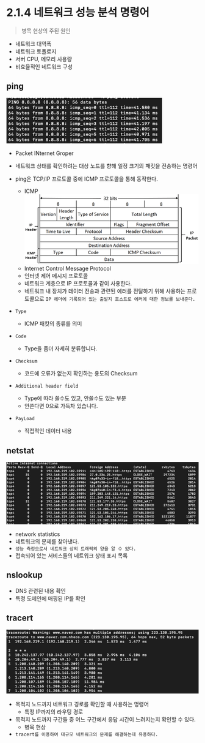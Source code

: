 
# 2.1.4 네트워크 성능 분석 명령어

>병목 현상의 주된 원인
- 네트워크 대역폭
- 네트워크 토폴로지
- 서버 CPU, 메모리 사용량
- 비효율적인 네트워크 구성

## ping

![img_3.png](image/2.1.4.ping.png)

- Packet INternet Groper
- 네트워크 상태를 확인하려는 대상 노드를 향해 일정 크기의 패킷을 전송하는 명령어
- ping은 TCP/IP 프로토콜 중에 ICMP 프로토콜을 통해 동작한다.
	- ICMP
  	![img.png](image/2.1.4.IpPacket.png)
    - Internet Control Message Protocol
    - 인터넷 제어 메시지 프로토콜
    - 네트워크 계층으로 IP 프로토콜과 같이 사용한다.
    -  네트워크 내 장치가 데이터 전송과 관련된 에러를 전달하기 위해 사용하는 프로토콜으로
      `IP 헤더에 기록되어 있는 출발지 호스트로 에러에 대한 정보를 보내준다.`

- `Type`
  - ICMP 패킷의 종류를 의미 
- `Code`
  - Type을 좀더 자세히 분류합니다.
- `Checksum`
  - 코드에 오류가 없는지 확인하는 용도의 Checksum
- `Additional header field`
  - Type에 따라 쓸수도 있고, 안쓸수도 있는 부분 
  - 안쓴다면 0으로 가득차 있습니다.
- `PayLoad`
  - 직접적인 데이터 내용

## netstat

![img_1.png](image/2.1.4.netstat.png)

- network statistics
- 네트워크의 문제를 찾아낸다. 
- `성능 측정으로서 네트워크 상의 트래픽의 양을 알 수 있다.`
- 접속되어 있는 서비스들의 네트워크 상태 표시 목록

## nslookup
- DNS 관련된 내용 확인
- 특정 도메인에 매핑된 IP를 확인

## tracert

![img_2.png](image/2.1.4.tracert.png)

- 목적지 노드까지 네트워크 경로를 확인할 때 사용하는 명령어
	- 특정 IP까지의 라우팅 경로
- 목적지 노드까지 구간들 중 어느 구간에서 응답 시간이 느려지는지 확인할 수 있다.
	- 병목 현상
- `tracert를 이용하여 대규모 네트워크의 문제를 해결하는데 유용하다.`
